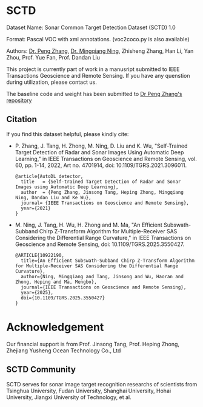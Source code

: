 # SCTD
Dataset Name: Sonar Common Target Detection Dataset (SCTD) 1.0

Format: Pascal VOC with xml annotations. (voc2coco.py is also available)

Authors: [Dr. Peng Zhang](https://github.com/automlresearch/), [Dr. Mingqiang Ning](https://github.com/MingqiangNing), Zhisheng Zhang, Han Li, Yan Zhou, Prof. Yue Fan, Prof. Dandan Liu

This project is currently part of work in a manusript submitted to IEEE Transactions Geoscience and Remote Sensing. If you have any quenstion during utilization, please contact us.

The baseline code and weight has been submitted to [Dr Peng Zhang's repository](https://github.com/automlresearch/autodetector)

## Citation

If you find this dataset helpful, please kindly cite:

* P. Zhang, J. Tang, H. Zhong, M. Ning, D. Liu and K. Wu, "Self-Trained Target Detection of Radar and Sonar Images Using Automatic Deep Learning," in IEEE Transactions on Geoscience and Remote Sensing, vol. 60, pp. 1-14, 2022, Art no. 4701914, doi: 10.1109/TGRS.2021.3096011.  
  ```
  @article{AutoDL detector,
    title   = {Self-trained Target Detection of Radar and Sonar Images using Automatic Deep Learning},
    author  = {Peng Zhang, Jinsong Tang, Heping Zhong, Mingqiang Ning, Dandan Liu and Ke Wu},
    journal= {IEEE Transactions on Geoscience and Remote Sensing},
    year={2021}
  }
  ```
* M. Ning, J. Tang, H. Wu, H. Zhong and M. Ma, "An Efficient Subswath-Subband Chirp Z-Transform Algorithm for Multiple-Receiver SAS Considering the Differential Range Curvature," in IEEE Transactions on Geoscience and Remote Sensing, doi: 10.1109/TGRS.2025.3550427.
  ```
  @ARTICLE{10922190,
    title={An Efficient Subswath-Subband Chirp Z-Transform Algorithm for Multiple-Receiver SAS Considering the Differential Range Curvature}, 
    author={Ning, Mingqiang and Tang, Jinsong and Wu, Haoran and Zhong, Heping and Ma, Mengbo},
    journal={IEEE Transactions on Geoscience and Remote Sensing}, 
    year={2025},
    doi={10.1109/TGRS.2025.3550427}
  }
  ```

# Acknowledgement
Our financial support is from Prof. Jinsong Tang, Prof. Heping Zhong, Zhejiang Yusheng Ocean Technology Co., Ltd

## SCTD Community
SCTD serves for sonar image target recognition researchs of scientists from Tsinghua University, Fudan University, Shanghai University, Hohai University, Jiangxi University of Technology, et al.
